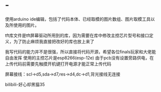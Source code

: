 # -
使用arduino ide编辑，包括了代码本体、已经取模的图片数组、图片取模工具以及所使用的图片。

tft库文件是tft屏幕驱动所用到的库，因为需要在库中修改主控芯片型号和接口定义，为了防止麻烦我直接把改好的库也放上来了

我写代码的能力并不是很强，所以直接将代码开源，希望各位finals玩家和大佬能自由发挥
使用的主控芯片是esp8266(esp-12e)
由于pcb没有设置旁路供电，在上传代码前需要先触摸开机键打开电源才能正常上传代码

屏幕接线：scl->d5,sda->d7,res->d4,dc->d1,背光接线无连接


bilibili-好心却黑猫35
